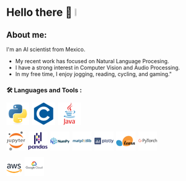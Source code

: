 # Hello there 👋 <img src="https://i.giphy.com/media/v1.Y2lkPTc5MGI3NjExMHFnaGFhMXU5NHVycmc3b3F0cGJ6cWxsdWx3M2NsZWNnNWRoaDVpdSZlcD12MV9pbnRlcm5hbF9naWZfYnlfaWQmY3Q9Zw/35KomAE3Mj421dSv1r/giphy.gif" width="2%" height="2%"/>

## About me:
I'm an AI scientist from Mexico.

* My recent work has focused on Natural Language Procesing.
* I have a strong interest in Computer Vision and Audio Processing.
* In my free time, I enjoy jogging, reading, cycling, and gaming."

### :hammer_and_wrench: Languages and Tools :

<img src="https://github.com/devicons/devicon/blob/master/icons/python/python-original.svg" title="Python" alt="Python" width="60" height="60"/>&nbsp;
<img src="https://github.com/devicons/devicon/blob/master/icons/c/c-plain.svg" title="C" alt="C" width="60" height="60"/>&nbsp;
<img src="https://github.com/devicons/devicon/blob/master/icons/java/java-original-wordmark.svg" title="Java" alt="Java" width="60" height="60"/>&nbsp;

<img src="https://github.com/devicons/devicon/blob/master/icons/jupyter/jupyter-original-wordmark.svg" title="Jupyter" alt="Jupyter" width="50" height="50"/>&nbsp;
<img src="https://github.com/devicons/devicon/blob/master/icons/pandas/pandas-original-wordmark.svg" title="Pandas" alt="Pandas" width="50" height="50"/>&nbsp;
<img src="https://github.com/devicons/devicon/blob/master/icons/numpy/numpy-original-wordmark.svg" title="Numpy" alt="Numpy" width="50" height="50"/>&nbsp;
<img src="https://github.com/devicons/devicon/blob/master/icons/matplotlib/matplotlib-original-wordmark.svg" title="matplotlib" alt="matplotlib" width="50" height="50"/>&nbsp;
<img src="https://github.com/devicons/devicon/blob/master/icons/plotly/plotly-original-wordmark.svg" title="plotly" alt="plotly" width="50" height="50"/>&nbsp;
<img src="https://github.com/devicons/devicon/blob/master/icons/scikitlearn/scikitlearn-original.svg" title="scikitlearn" alt="scikitlearn" width="50" height="50"/>&nbsp;
<img src="https://github.com/devicons/devicon/blob/master/icons/pytorch/pytorch-original-wordmark.svg" title="pytorch" alt="pytorch" width="50" height="50"/>&nbsp;

<img src="https://github.com/devicons/devicon/blob/master/icons/amazonwebservices/amazonwebservices-original-wordmark.svg" title="aws" alt="aws" width="40" height="40"/>&nbsp;
<img src="https://github.com/devicons/devicon/blob/master/icons/googlecloud/googlecloud-original-wordmark.svg" title="gcp" alt="gcp" width="50" height="50"/>&nbsp;
